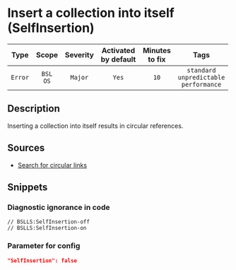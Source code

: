 # Insert a collection into itself (SelfInsertion)

|   Type    |    Scope    | Severity |    Activated<br>by default    |    Minutes<br>to fix    |                            Tags                            |
|:--------:|:-----------------------------:|:--------:|:------------------------------:|:-----------------------------------:|:----------------------------------------------------------:|
| `Error` |         `BSL`<br>`OS`         | `Major` |              `Yes`              |                `10`                 |       `standard`<br>`unpredictable`<br>`performance`       |

<!-- Блоки выше заполняются автоматически, не трогать -->
## Description

Inserting a collection into itself results in circular references.

## Sources

* [Search for circular links](https://its.1c.ru/db/metod8dev#content:5859:hdoc)

## Snippets

<!-- Блоки ниже заполняются автоматически, не трогать -->
### Diagnostic ignorance in code

```bsl
// BSLLS:SelfInsertion-off
// BSLLS:SelfInsertion-on
```

### Parameter for config

```json
"SelfInsertion": false
```
